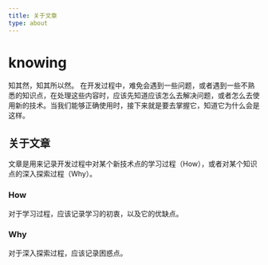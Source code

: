 ```yaml
---
title: 关于文章
type: about
---
```


# knowing
知其然，知其所以然。
在开发过程中，难免会遇到一些问题，或者遇到一些不熟悉的知识点，在处理这些内容时，应该先知道应该怎么去解决问题，或者怎么去使用新的技术。当我们能够正确使用时，接下来就是要去掌握它，知道它为什么会是这样。

## 关于文章
文章是用来记录开发过程中对某个新技术点的学习过程（How），或者对某个知识点的深入探索过程（Why）。

### How
对于学习过程，应该记录学习的初衷，以及它的优缺点。

### Why
对于深入探索过程，应该记录困惑点。
